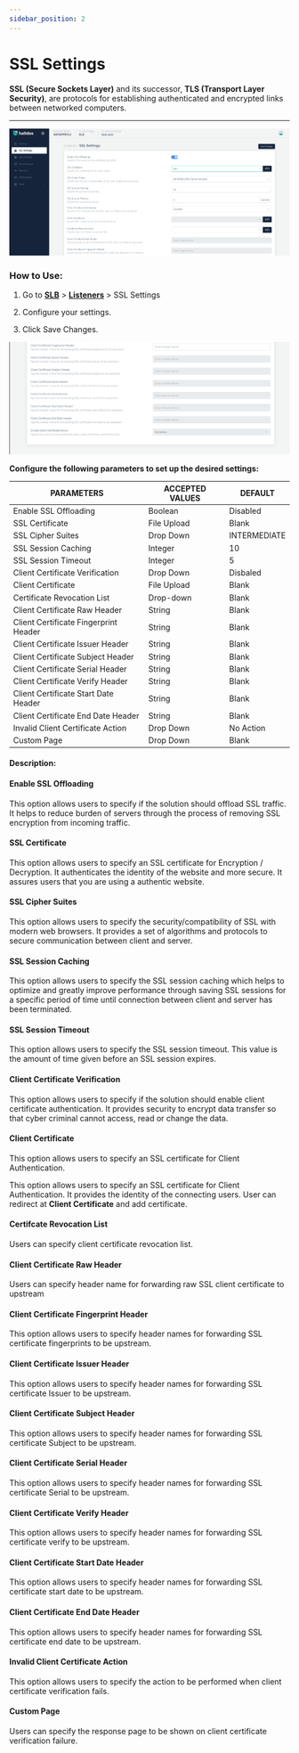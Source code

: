 ```yaml
---
sidebar_position: 2
---
```


# SSL Settings
**SSL (Secure Sockets Layer)** and its successor, **TLS (Transport Layer Security)**, are protocols for establishing authenticated and encrypted links between networked computers.

---
![SSL Settings](/img/adc/v2/sslsetting.png)

### How to Use:

1. Go to [**SLB**](/adc/docs) > [**Listeners**](../listeners/) > SSL Settings

2. Configure your settings.

3. Click Save Changes. 

![SSL Settings2](/img/adc/v2/sslsetting1.png)

**Configure the following parameters to set up the desired settings:**

| PARAMETERS                            | ACCEPTED VALUES | DEFAULT      |
|---------------------------------------|-----------------|--------------|
| Enable SSL Offloading                 | Boolean         | Disabled     |
| SSL Certificate                       | File Upload     | Blank        |
| SSL Cipher Suites                     | Drop Down       | INTERMEDIATE |
| SSL Session Caching                   | Integer         | 10           |
| SSL Session Timeout                   | Integer         | 5            |
| Client Certificate Verification       | Drop Down       | Disbaled     |
| Client Certificate                    | File Upload     | Blank        |
| Certificate Revocation List           | Drop-down       | Blank        |
| Client Certificate Raw Header         | String          | Blank        |
| Client Certificate Fingerprint Header | String          | Blank        |
| Client Certificate Issuer Header      | String          | Blank        |
| Client Certificate Subject Header     | String          | Blank        |
| Client Certificate Serial Header      | String          | Blank        |
| Client Certificate Verify Header      | String          | Blank        |
| Client Certificate Start Date Header  | String          | Blank        |
| Client Certificate End Date Header    | String          | Blank        |
| Invalid Client Certificate Action     | Drop Down       | No Action    |
| Custom Page                           | Drop Down       | Blank        |


#### Description:

#### Enable SSL Offloading

This option allows users to specify if the solution should offload SSL traffic. It helps to reduce burden of servers through the process of removing SSL encryption from incoming traffic.

#### SSL Certificate

This option allows users to specify an SSL certificate for Encryption / Decryption. It authenticates the identity of the website and more secure. It assures users that you are using a authentic website.

#### SSL Cipher Suites

This option allows users to specify the security/compatibility of SSL with modern web browsers. It provides a set of algorithms and protocols to secure communication between client and server.

#### SSL Session Caching

This option allows users to specify the SSL session caching which helps to optimize and greatly improve performance through saving SSL sessions for a specific period of time until connection between client and server has been terminated.

#### SSL Session Timeout

This option allows users to specify the SSL session timeout. This value is the amount of time given  before an SSL session expires.

#### Client Certificate Verification

This option allows users to specify if the solution should enable client certificate authentication. It provides security to encrypt data transfer so that cyber criminal cannot access, read or change the data.

#### Client Certificate

This option allows users to specify an SSL certificate for Client Authentication.

This option allows users to specify an SSL certificate for Client Authentication. It provides the identity of the connecting users. User can redirect at **Client Certificate** and add certificate.

#### Certifcate Revocation List

Users can specify client certificate revocation list.

#### Client Certificate Raw Header

Users can specify header name for forwarding raw SSL client certificate to upstream

#### Client Certificate Fingerprint Header

This option allows users to specify header names for forwarding SSL certificate fingerprints to be upstream.

#### Client Certificate Issuer Header

This option allows users to specify header names for forwarding SSL certificate Issuer to be upstream.

#### Client Certificate Subject Header

This option allows users to specify header names for forwarding SSL certificate Subject to be upstream.

#### Client Certificate Serial Header


This option allows users to specify header names for forwarding SSL certificate Serial to be upstream.

#### Client Certificate Verify Header

This option allows users to specify header names for forwarding SSL certificate verify to be upstream.

#### Client Certificate Start Date Header

This option allows users to specify header names for forwarding SSL certificate start date to be upstream.

#### Client Certificate End Date Header

This option allows users to specify header names for forwarding SSL certificate end date to be upstream.

#### Invalid Client Certificate Action

This option allows users to specify the action to be performed when client certificate verification fails.

#### Custom Page

Users can specify the response page to be shown on client certificate verification failure.